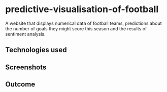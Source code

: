 # predictive-visualisation-of-football
A website that displays numerical data of football teams, predictions about the number of goals they might score this season and the results of sentiment analysis.


## Technologies used
## Screenshots

## Outcome